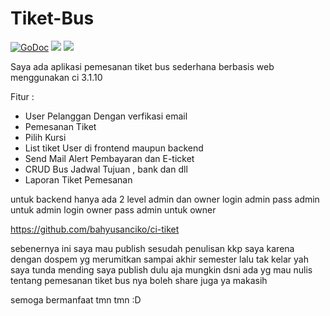 # Tiket-Bus

[![GoDoc](https://godoc.org/github.com/tj/go-config?status.svg)](https://godoc.org/github.com/tj/go-config)
![](https://img.shields.io/badge/license-MIT-blue.svg)
![](https://img.shields.io/badge/status-stable-green.svg)

Saya ada aplikasi pemesanan tiket bus sederhana berbasis web menggunakan ci 3.1.10

Fitur :

- User Pelanggan Dengan verfikasi email
- Pemesanan Tiket 
- Pilih Kursi 
-  List tiket User di frontend maupun backend
- Send Mail Alert Pembayaran dan E-ticket 
- CRUD Bus Jadwal Tujuan , bank dan dll
- Laporan Tiket Pemesanan

untuk backend hanya ada 2 level admin dan owner
login admin pass admin untuk admin
login owner pass admin untuk owner

https://github.com/bahyusanciko/ci-tiket

sebenernya ini saya mau publish sesudah penulisan kkp saya karena dengan dospem yg merumitkan sampai akhir semester lalu tak kelar yah saya tunda mending saya publish dulu aja mungkin dsni ada yg mau nulis tentang pemesanan tiket bus nya boleh share juga ya makasih 

semoga bermanfaat tmn tmn :D
